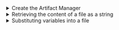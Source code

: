 <details><summary>Create the Artifact Manager</summary>

The ArtifactManager allows you to stream resources from within the same bundles as your test class.  The easiest way to accomplish this is to use the BundleResources annotation:

```
@BundleResources
IBundleResources resources;
```
The resources object now references the list of resources that are held within the test bundle under */src/main/resources/*.  These resources can now be accessed directly by the test code, by calling methods on the resources object.

Alternatively, if the resources are within another class, you can use the ArtifactManager annotation to address the Manager directly:

```
@ArtifactManager
public IArtifactManager artifacts;
```

This will provision an instance of the Artifact Manager.  In order to obtain a IBundleResources object to reference the content of the resources within a test bundle you will need to use the API:

```
IBundleResources resources = artifacts.getBundleResources(this.getClass());
```

</details>

<details><summary>Retrieving the content of a file as a string</summary> 

The simplest thing that a test might want to do is retrieve the content of a file as a string.  First, an input stream to the file location is constructed and then a helper method is invoked to stream the content as a string.  However, if you wanted to read from the input stream yourself, then that option is available to you.

```
InputStream is = resources.retrieveFile("input/hobbit.txt");
String textContext = resources.streamAsString(is);
```
</details>

<details><summary>Substituting variables into a file</summary>

As you read a file from the local bundle you might want to substitute values into the file before retrieving it.  This is called within Galasa as retrieving a skeleton file from the bundle.  The first step is to create a HashMap containing the name of the variables that you want to be substituted in the target file, as well as the value that should be used.

```
HashMap<String, Object> parameters = new HashMap<String, Object>();
parameters.put("ACCOUNT_NUMBER", "123456789");
parameters.put("AMOUNT", "50.05");
```

In this case we are adding two items to the HashMap, setting the substitute values for both ACCOUNT_NUMBER and AMOUNT.  This HashMap is then passed to the retrieveSkeletonFile method.

```
InputStream is = resources.retrieveSkeletonFile("input/hobbit.txt", parameters);
String textContext = resources.streamAsString(is);
```

When the file is now retrieved from the local bundle all references to ++ACCOUNT_NUMBER++ and ++AMOUNT++ will be substituted for "123456789" and "50.05" respectively.  Note that these substitutions are for the instance of the test that is running.  The actual copy of the file in the bundle is unchanged and cannot affect any other instances of the test that are running at the same time.
</details>
